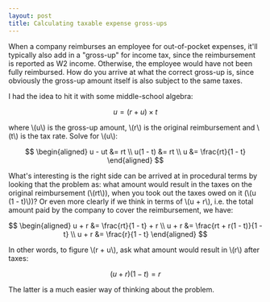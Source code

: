 ```yaml
---
layout: post
title: Calculating taxable expense gross-ups
---
```


When a company reimburses an employee for out-of-pocket expenses, it'll typically also add in a "gross-up" for income tax, since the reimbursement is reported as W2 income. Otherwise, the employee would have not been fully reimbursed. How do you arrive at what the correct gross-up is, since obviously the gross-up amount itself is also subject to the same taxes.

I had the idea to hit it with some middle-school algebra:

$$ u = (r + u) \times t $$

where \\(u\\) is the gross-up amount, \\(r\\) is the original reimbursement and \\(t\\) is the tax rate. Solve for \\(u\\):

$$ \begin{aligned}
    u - ut &= rt \\
    u(1 - t) &= rt \\
    u &= \frac{rt}{1 - t}
\end{aligned} $$

What's interesting is the right side can be arrived at in procedural terms by looking that the problem as: what amount would result in the taxes on the original reimbursement (\\(rt\\)), when you took out the taxes owed on it (\\(u (1 - t)\\))? Or even more clearly if we think in terms of \\(u + r\\), i.e. the total amount paid by the company to cover the reimbursement, we have:

$$ \begin{aligned}
    u + r &= \frac{rt}{1 - t} + r \\
    u + r &= \frac{rt + r(1 - t)}{1 - t} \\
    u + r &= \frac{r}{1 - t}
\end{aligned} $$

In other words, to figure \\(r + u\\), ask what amount would result in \\(r\\) after taxes:

$$ (u + r)(1 - t) = r $$

The latter is a much easier way of thinking about the problem.
